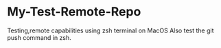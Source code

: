 # My-Test-Remote-Repo
Testing,remote capabilities using zsh terminal on MacOS
Also test the git push command in zsh.
